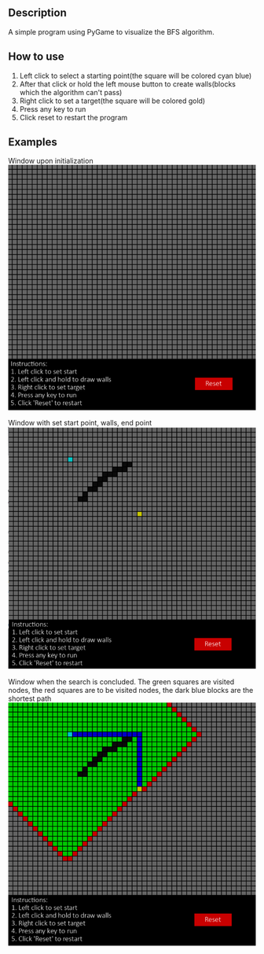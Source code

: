 ## Description
A simple program using PyGame to visualize the BFS algorithm.

## How to use
1. Left click to select a starting point(the square will be colored cyan blue)
2. After that click or hold the left mouse button to create walls(blocks which the algorithm can't pass)
3. Right click to set a target(the square will be colored gold)
4. Press any key to run
5. Click reset to restart the program

## Examples

Window upon initialization
![Alt text](https://github.com/Zeltops/BFS-algorithm-visualization/blob/main/example-1.png)

Window with set start point, walls, end point
![Alt text](https://github.com/Zeltops/BFS-algorithm-visualization/blob/main/example-2.png)

Window when the search is concluded. The green squares are visited nodes, the red squares are to be visited nodes, the dark blue blocks are the shortest path
![Alt text](https://github.com/Zeltops/BFS-algorithm-visualization/blob/main/example-3.png)
